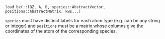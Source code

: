 ```
load_bz(::IBZ, A, B, species::AbstractVector, positions::AbstractMatrix; kws...)
```

`species` must have distinct labels for each atom type (e.g. can be any string or integer) and `positions` must be a matrix whose columns give the coordinates of the atom of the corresponding species.
